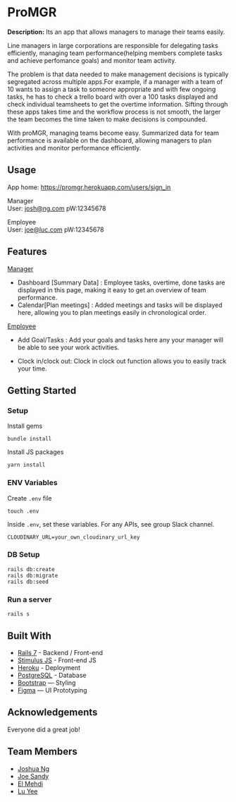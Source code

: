 # ProMGR

<b>Description:</b>
Its an app that allows managers to manage their teams easily. 

Line managers in large corporations are responsible for delegating tasks efficiently, managing team performance(helping members complete tasks and achieve perfomance goals) and monitor team activity.

The problem is that data needed to make management decisions is typically segregated across multiple apps.For example, if a manager with a team of 10 wants to assign a task to someone appropriate and with few ongoing tasks, he has to check a trello board with over a 100 tasks displayed and check individual teamsheets to get the overtime information. Sifting through these apps takes time and the workflow process is not smooth, the larger the team becomes the time taken to make decisions is compounded.

With proMGR, managing teams become easy. Summarized data for team performance is available on the dashboard, allowing managers to plan activities and monitor performance efficiently.

## Usage
App home: https://promgr.herokuapp.com/users/sign_in


Manager </br>
User: josh@ng.com
pW:12345678

Employee </br>
User: joe@luc.com
pW:12345678


## Features

<ins>Manager</ins>
- Dashboard [Summary Data] : Employee tasks, overtime, done tasks are displayed in this page, making it easy to get an overview of team performance.
- Calendar[Plan meetings] : Added meetings and tasks will be displayed here, allowing you to plan meetings easily in chronological order. 


<ins>Employee</ins>

- Add Goal/Tasks : Add your goals and tasks here any your manager will be able to see your work activities.

- Clock in/clock out: Clock in clock out function allows you to easily track your time.



## Getting Started
### Setup

Install gems
```
bundle install
```
Install JS packages
```
yarn install
```

### ENV Variables
Create `.env` file
```
touch .env
```
Inside `.env`, set these variables. For any APIs, see group Slack channel.
```
CLOUDINARY_URL=your_own_cloudinary_url_key
```

### DB Setup
```
rails db:create
rails db:migrate
rails db:seed
```

### Run a server
```
rails s
```

## Built With
- [Rails 7](https://guides.rubyonrails.org/) - Backend / Front-end
- [Stimulus JS](https://stimulus.hotwired.dev/) - Front-end JS
- [Heroku](https://heroku.com/) - Deployment
- [PostgreSQL](https://www.postgresql.org/) - Database
- [Bootstrap](https://getbootstrap.com/) — Styling
- [Figma](https://www.figma.com) — UI Prototyping

## Acknowledgements
Everyone did a great job!

## Team Members
- [Joshua Ng](https://github.com/joshnsw)
- [Joe Sandy](https://github.com/Luciensands)
- [El Mehdi](https://github.com/Mhiidooo)
- [Lu Yee](https://github.com/wongluyee)

